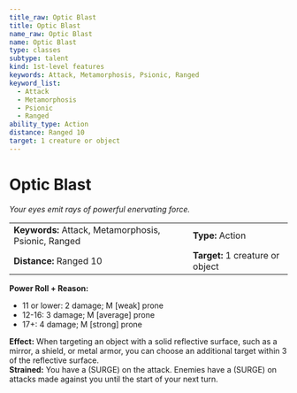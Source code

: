 ```yaml
---
title_raw: Optic Blast
title: Optic Blast
name_raw: Optic Blast
name: Optic Blast
type: classes
subtype: talent
kind: 1st-level features
keywords: Attack, Metamorphosis, Psionic, Ranged
keyword_list:
  - Attack
  - Metamorphosis
  - Psionic
  - Ranged
ability_type: Action
distance: Ranged 10
target: 1 creature or object
---
```


# Optic Blast

*Your eyes emit rays of powerful enervating force.*

|                                                      |                                  |
| :--------------------------------------------------- | :------------------------------- |
| **Keywords:** Attack, Metamorphosis, Psionic, Ranged | **Type:** Action                 |
| **Distance:** Ranged 10                              | **Target:** 1 creature or object |

**Power Roll + Reason:**

- 11 or lower: 2 damage; M \[weak\] prone
- 12-16: 3 damage; M \[average\] prone
- 17+: 4 damage; M \[strong\] prone

**Effect:** When targeting an object with a solid reflective surface, such as a mirror, a shield, or metal armor, you can choose an additional target within 3 of the reflective surface.\
**Strained:** You have a (SURGE) on the attack. Enemies have a (SURGE) on attacks made against you until the start of your next turn.
